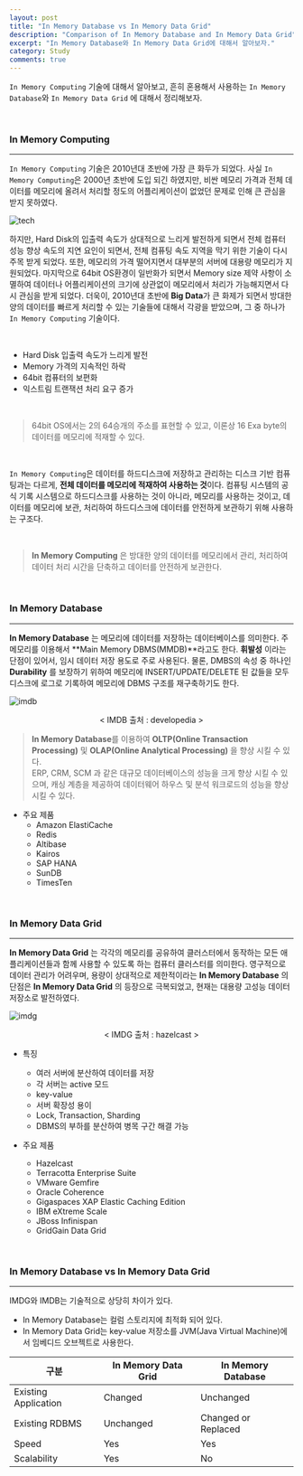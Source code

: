 ```yaml
---
layout: post
title: "In Memory Database vs In Memory Data Grid"
description: "Comparison of In Memory Database and In Memory Data Grid"
excerpt: "In Memory Database와 In Memory Data Grid에 대해서 알아보자."
category: Study
comments: true
---
```


`In Memory Computing` 기술에 대해서 알아보고, 흔히 혼용해서 사용하는 `In Memory Database`와 `In Memory Data Grid` 에 대해서 정리해보자.

<br>

### In Memory Computing
---

`In Memory Computing` 기술은 2010년대 초반에 가장 큰 화두가 되었다. 사실 `In Memory Computing`은 2000년 초반에 도입 되긴 하였지만,
비싼 메모리 가격과 전체 데이터를 메모리에 올려서 처리할 정도의 어플리케이션이 없었던 문제로 인해 큰 관심을 받지 못하였다.

![tech]({{site.baseurl}}/img/post/study/in-memory/tech.png)

하지만, Hard Disk의 입출력 속도가 상대적으로 느리게 발전하게 되면서 전체 컴퓨터 성능 향상 속도의 지연 요인이 되면서,
전체 컴퓨팅 속도 지역을 막기 위한 기술이 다시 주목 받게 되었다. 또한, 메모리의 가격 떨어지면서 대부분의 서버에 대용량 메모리가 지원되었다.
마지막으로 64bit OS환경이 일반화가 되면서 Memory size 제약 사항이 소멸하여 데이터나 어플리케이션의 크기에 상관없이 메모리에서 처리가 가능해지면서 다시 관심을 받게 되었다.
더욱이, 2010년대 초반에 **Big Data**가 큰 화제가 되면서 방대한 양의 데이터를 빠르게 처리할 수 있는 기술들에 대해서 각광을 받았으며,
그 중 하나가 `In Memory Computing` 기술이다.

<br>

+ Hard Disk 입출력 속도가 느리게 발전
+ Memory 가격의 지속적인 하락
+ 64bit 컴퓨터의 보편화
+ 익스트림 트랜잭션 처리 요구 증가

<br>

> 64bit OS에서는 2의 64승개의 주소를 표현할 수 있고, 이론상 16 Exa byte의 데이터를 메모리에 적재할 수 있다.

<br>

`In Memory Computing`은 데이터를 하드디스크에 저장하고 관리하는 디스크 기반 컴퓨팅과는 다르게, **전체 데이터를 메모리에 적재하여 사용하는 것**이다.
컴퓨팅 시스템의 공식 기록 시스템으로 하드디스크를 사용하는 것이 아니라, 메모리를 사용하는 것이고,
데이터를 메모리에 보관, 처리하여 하드디스크에 데이터를 안전하게 보관하기 위해 사용하는 구조다.

<br>

> **In Memory Computing** 은 방대한 양의 데이터를 메모리에서 관리, 처리하여 데이터 처리 시간을 단축하고 데이터를 안전하게 보관한다.

<br>

### In Memory Database
---
**In Memory Database** 는 메모리에 데이터를 저장하는 데이터베이스를 의미한다. 주 메모리를 이용해서 **Main Memory DBMS(MMDB)**라고도 한다.
**휘발성** 이라는 단점이 있어서, 임시 데이터 저장 용도로 주로 사용된다.
물론, DMBS의 속성 중 하나인 **Durability** 를 보장하기 위하여 메모리에 INSERT/UPDATE/DELETE 된 값들을 
모두 디스크에 로그로 기록하여 메모리에 DBMS 구조를 재구축하기도 한다.

![imdb]({{site.baseurl}}/img/post/study/in-memory/imdb.jpg)

<div style="text-align: center;">
    < IMDB 출처 : developedia >
</div>

> **In Memory Database**를 이용하여 **OLTP(Online Transaction Processing)** 및 **OLAP(Online Analytical Processing)** 을 향상 시킬 수 있다. <br>
> ERP, CRM, SCM 과 같은 대규모 데이터베이스의 성능을 크게 향상 시킬 수 있으며, 캐싱 계층을 제공하여 데이터웨어 하우스 및 분석 워크로드의 성능을 향상 시킬 수 있다.

+ 주요 제품
    - Amazon ElastiCache
    - Redis
    - Altibase
    - Kairos
    - SAP HANA
    - SunDB
    - TimesTen

<br>

### In Memory Data Grid
---
**In Memory Data Grid** 는 각각의 메모리를 공유하여 클러스터에서 동작하는 모든 애플리케이션들과 함께 사용할 수 있도록 하는 컴퓨터 클러스터를 의미한다.
영구적으로 데이터 관리가 어려우며, 용량이 상대적으로 제한적이라는 **In Memory Database** 의 단점은 **In Memory Data Grid** 의 등장으로 극복되었고,
현재는 대용량 고성능 데이터 저장소로 발전하였다.


![imdg]({{site.baseurl}}/img/post/study/in-memory/imdg.jpg)
<div style="text-align: center;">
    < IMDG 출처 : hazelcast >
</div>

+ 특징
    - 여러 서버에 분산하여 데이터를 저장
    - 각 서버는 active 모드
    - key-value 
    - 서버 확장성 용이
    - Lock, Transaction, Sharding 
    - DBMS의 부하를 분산하여 병목 구간 해결 가능 


+ 주요 제품
    - Hazelcast
    - Terracotta Enterprise Suite
    - VMware Gemfire
    - Oracle Coherence
    - Gigaspaces XAP Elastic Caching Edition
    - IBM eXtreme Scale
    - JBoss Infinispan
    - GridGain Data Grid

<br>

### In Memory Database vs In Memory Data Grid
---
IMDG와 IMDB는 기술적으로 상당히 차이가 있다.
+ In Memory Database는 컬럼 스토리지에 최적화 되어 있다.
+ In Memory Data Grid는 key-value 저장소를 JVM(Java Virtual Machine)에서 임베디드 오브젝트로 사용한다.

| 구분 | In Memory Data Grid | In Memory Database |
|--|--|--|
| Existing Application | Changed | Unchanged |
| Existing RDBMS | Unchanged | Changed or Replaced |
| Speed | Yes | Yes |
| Scalability | Yes | No |